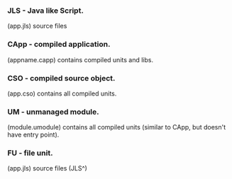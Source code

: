 ### JLS - Java like Script. 
(app.jls) source files

### CApp - compiled application. 
(appname.capp) contains compiled units and libs. 

### CSO - compiled source object. 
(app.cso) contains all compiled units.

### UM - unmanaged module.
(module.umodule) contains all compiled units (similar to CApp, but doesn't have entry point). 

### FU - file unit.
(app.jls) source files (JLS^) 
